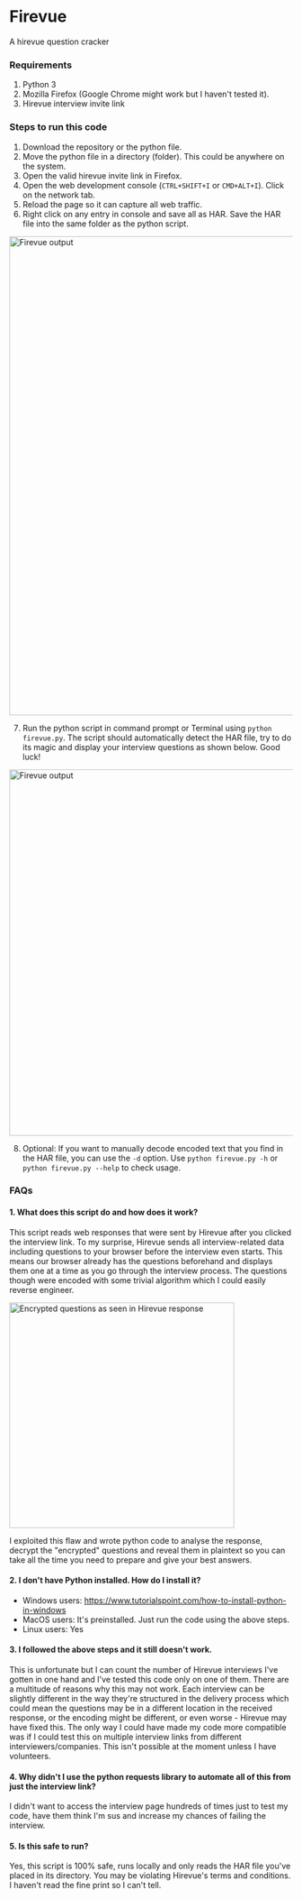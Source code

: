 # Firevue
A hirevue question cracker

### Requirements
1. Python 3
2. Mozilla Firefox (Google Chrome might work but I haven't tested it).
3. Hirevue interview invite link

### Steps to run this code
1. Download the repository or the python file.
2. Move the python file in a directory (folder). This could be anywhere on the system.
3. Open the valid hirevue invite link in Firefox.
4. Open the web development console (`CTRL+SHIFT+I` or `CMD+ALT+I`). Click on the network tab. 
5. Reload the page so it can capture all web traffic. 
6. Right click on any entry in console and save all as HAR. Save the HAR file into the same folder as the python script.
<img src="https://i.imgur.com/aIEB26S.jpg" alt="Firevue output" width="850"/>

7. Run the python script in command prompt or Terminal using `python firevue.py`.
The script should automatically detect the HAR file, try to do its magic and display your interview questions as shown below. Good luck!
<img src="https://i.imgur.com/RD1AL67.jpg" alt="Firevue output" width="650"/>

8. Optional: If you want to manually decode encoded text that you find in the HAR file, you can use the `-d` option. Use `python firevue.py -h` or `python firevue.py --help` to check usage.

### FAQs

#### 1. What does this script do and how does it work?
This script reads web responses that were sent by Hirevue after you clicked the interview link. To my surprise, Hirevue sends all interview-related data including questions to your browser before the interview even starts. This means our browser already has the questions beforehand and displays them one at a time as you go through the interview process. The questions though were encoded with some trivial algorithm which I could easily reverse engineer. 

<img src="https://i.imgur.com/qNpi6Fl.jpg" alt="Encrypted questions as seen in Hirevue response" width="400"/>

I exploited this flaw and wrote python code to analyse the response, decrypt the "encrypted" questions and reveal them in plaintext so you can take all the time you need to prepare and give your best answers.

#### 2. I don't have Python installed. How do I install it?
- Windows users: https://www.tutorialspoint.com/how-to-install-python-in-windows
- MacOS users: It's preinstalled. Just run the code using the above steps.
- Linux users: Yes

#### 3. I followed the above steps and it still doesn't work.
This is unfortunate but I can count the number of Hirevue interviews I've gotten in one hand and I've tested this code only on one of them. There are a multitude of reasons why this may not work. Each interview can be slightly different in the way they're structured in the delivery process which could mean the questions may be in a different location in the received response, or the encoding might be different, or even worse - Hirevue may have fixed this. The only way I could have made my code more compatible was if I could test this on multiple interview links from different interviewers/companies. This isn't possible at the moment unless I have volunteers.

#### 4. Why didn't I use the python requests library to automate all of this from just the interview link?
I didn't want to access the interview page hundreds of times just to test my code, have them think I'm sus and increase my chances of failing the interview. 

#### 5. Is this safe to run?
Yes, this script is 100% safe, runs locally and only reads the HAR file you've placed in its directory. You may be violating Hirevue's terms and conditions. I haven't read the fine print so I can't tell.

